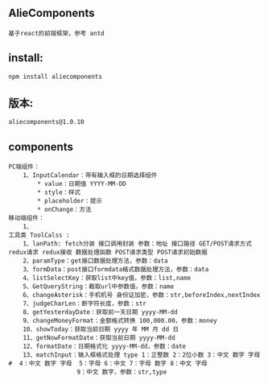 ## AlieComponents
    基于react的前端框架，参考 antd

## install:
    npm install aliecomponents

## 版本:
    aliecomponents@1.0.10 

## components
    PC端组件：
        1、InputCalendar：带有输入框的日期选择组件
            * value：日期值 YYYY-MM-DD
            * style：样式
            * placeholder：提示
            * onChange：方法
    移动端组件：
        1、
    工具类 ToolCalss :
        1、lanPath: fetch分装 接口调用封装 参数：地址 接口路径 GET/POST请求方式 redux请求 redux接收 数据处理函数 POST请求类型 POST请求初始数据
        2、paramType：get接口数据处理方法，参数：data
        3、formData：post接口formdata格式数据处理方法，参数：data
        4、listSelectKey：获取list中key值，参数：list,name
        5、GetQueryString：截取url中参数值，参数：name
        6、changeAsterisk：手机机号 身份证加密，参数：str,beforeIndex,nextIndex
        7、judgeCharLen：断字符长度，参数：str
        8、getYesterdayDate：获取前一天日期 yyyy-MM-dd
        9、changeMoneyFormat：金额格式转换 100,000.00，参数：money
        10、showToday：获取当前日期 yyyy 年 MM 月 dd 日
        11、getNowFormatDate：获取当前日期 yyyy-MM-dd
        12、formatDate：日期格式化 yyyy-MM-dd，参数：date
        13、matchInput：输入框格式处理 type 1：正整数 2：2位小数 3：中文 数字 字母 #  4：中文 数字 字母  5：字母 6：中文 7：字母 数字 8：中文 字母
                       9：中文 数字，参数：str,type
